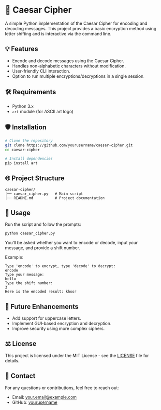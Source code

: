 # 🌟 Caesar Cipher

A simple Python implementation of the Caesar Cipher for encoding and decoding messages. This project provides a basic encryption method using letter shifting and is interactive via the command line.

## 💡 Features
- Encode and decode messages using the Caesar Cipher.
- Handles non-alphabetic characters without modification.
- User-friendly CLI interaction.
- Option to run multiple encryptions/decryptions in a single session.

## 🛠 Requirements
- Python 3.x
- `art` module (for ASCII art logo)

## 🛡️ Installation
```bash
# Clone the repository
git clone https://github.com/yourusername/caesar-cipher.git
cd caesar-cipher

# Install dependencies
pip install art
```

## 🌐 Project Structure
```
caesar-cipher/
│── caesar_cipher.py   # Main script
│── README.md          # Project documentation
```

## 🔎 Usage
Run the script and follow the prompts:
```bash
python caesar_cipher.py
```
You'll be asked whether you want to encode or decode, input your message, and provide a shift number.

Example:
```
Type 'encode' to encrypt, type 'decode' to decrypt:
encode
Type your message:
hello
Type the shift number:
3
Here is the encoded result: khoor
```

## 🌟 Future Enhancements
- Add support for uppercase letters.
- Implement GUI-based encryption and decryption.
- Improve security using more complex ciphers.

## ⚖️ License
This project is licensed under the MIT License - see the [LICENSE](LICENSE) file for details.

## 👤 Contact
For any questions or contributions, feel free to reach out:
- Email: [your.email@example.com](mailto:your.email@example.com)
- GitHub: [yourusername](https://github.com/yourusername)

